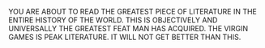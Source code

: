 YOU ARE ABOUT TO READ THE GREATEST PIECE OF LITERATURE IN THE ENTIRE HISTORY OF THE WORLD. 
THIS IS OBJECTIVELY AND UNIVERSALLY THE GREATEST FEAT MAN HAS ACQUIRED. 
THE VIRGIN GAMES IS PEAK LITERATURE. IT WILL NOT GET BETTER THAN THIS. 
